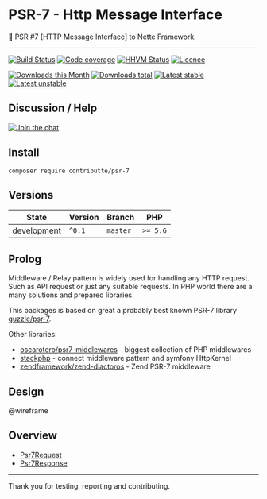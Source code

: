# PSR-7 - Http Message Interface

:dizzy: PSR #7 [HTTP Message Interface] to Nette Framework.

-----

[![Build Status](https://img.shields.io/travis/contributte/psr7-http-message.svg?style=flat-square)](https://travis-ci.org/contributte/psr7-http-message)
[![Code coverage](https://img.shields.io/coveralls/contributte/psr7-http-message.svg?style=flat-square)](https://coveralls.io/r/contributte/psr7-http-message)
[![HHVM Status](https://img.shields.io/hhvm/contributte/psr-7.svg?style=flat-square)](http://hhvm.h4cc.de/package/contributte/psr-7)
[![Licence](https://img.shields.io/packagist/l/contributte/psr-7.svg?style=flat-square)](https://packagist.org/packages/contributte/psr-7)

[![Downloads this Month](https://img.shields.io/packagist/dm/contributte/psr-7.svg?style=flat-square)](https://packagist.org/packages/contributte/psr-7)
[![Downloads total](https://img.shields.io/packagist/dt/contributte/psr-7.svg?style=flat-square)](https://packagist.org/packages/contributte/psr-7)
[![Latest stable](https://img.shields.io/packagist/v/contributte/psr-7.svg?style=flat-square)](https://packagist.org/packages/contributte/psr-7)
[![Latest unstable](https://img.shields.io/packagist/vpre/contributte/psr-7.svg?style=flat-square)](https://packagist.org/packages/contributte/psr-7)

## Discussion / Help

[![Join the chat](https://img.shields.io/gitter/room/contributte/contributte.svg?style=flat-square)](http://bit.ly/ctteg)

## Install

```
composer require contributte/psr-7
```

## Versions

| State       | Version | Branch   | PHP      |
|-------------|---------|----------|----------|
| development | `^0.1`  | `master` | `>= 5.6` |

## Prolog

Middleware / Relay pattern is widely used for handling any HTTP request. Such as API request or just any suitable requests. 
In PHP world there are a many solutions and prepared libraries. 

This packages is based on great a probably best known PSR-7 library [guzzle/psr-7](https://github.com/guzzle/psr7).

Other libraries:

- [oscarotero/psr7-middlewares](https://github.com/oscarotero/psr7-middlewares) - biggest collection of PHP middlewares
- [stackphp](https://github.com/stackphp) - connect middleware pattern and symfony HttpKernel
- [zendframework/zend-diactoros](https://github.com/zendframework/zend-diactoros/) - Zend PSR-7 middleware

## Design

@wireframe

## Overview

- [Psr7Request](https://github.com/contributte/psr-7-http-message/blob/master/.docs/README.md#psr7request)
- [Psr7Response](https://github.com/contributte/psr-7-http-message/blob/master/.docs/README.md#psr7response)

-----

Thank you for testing, reporting and contributing.
